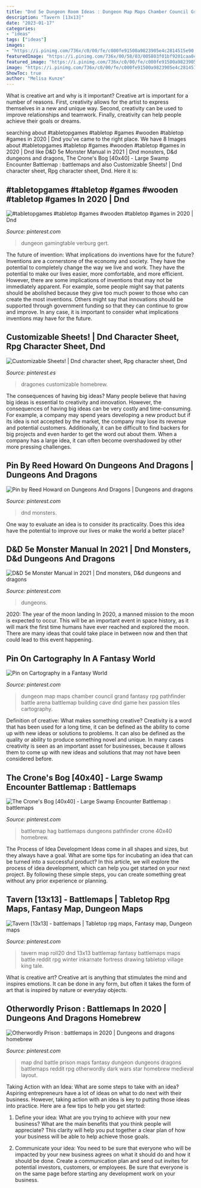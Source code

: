 ```yaml
---
title: "Dnd 5e Dungeon Room Ideas : Dungeon Map Maps Chamber Council Grand Fantasy Rpg Pathfinder Battle Arena Battlemap Building Cave Dnd Game Hex Passion Tiles Cartography"
description: "Tavern [13x13]"
date: "2023-01-17"
categories:
- "ideas"
tags: ["ideas"]
images:
- "https://i.pinimg.com/736x/c0/00/fe/c000fe91500a9823905e4c2814515e90.jpg"
featuredImage: "https://i.pinimg.com/736x/00/58/03/005803f01bf9201caa0c53832dd9e6c9.jpg"
featured_image: "https://i.pinimg.com/736x/c0/00/fe/c000fe91500a9823905e4c2814515e90.jpg"
image: "https://i.pinimg.com/736x/c0/00/fe/c000fe91500a9823905e4c2814515e90.jpg"
ShowToc: true
author: "Melisa Kunze"
---
```



What is creative art and why is it important?
Creative art is important for a number of reasons. First, creativity allows for the artist to express themselves in a new and unique way. Second, creativity can be used to improve relationships and teamwork. Finally, creativity can help people achieve their goals or dreams.

	

		
searching about #tabletopgames #tabletop #games #wooden #tabletop #games in 2020 | Dnd you've came to the right place. We have 8 Images about #tabletopgames #tabletop #games #wooden #tabletop #games in 2020 | Dnd like D&amp;D 5e Monster Manual in 2021 | Dnd monsters, D&amp;d dungeons and dragons, The Crone&#039;s Bog [40x40] - Large Swamp Encounter Battlemap : battlemaps and also Customizable Sheets! | Dnd character sheet, Rpg character sheet, Dnd. Here it is:
		
    
## #tabletopgames #tabletop #games #wooden #tabletop #games In 2020 | Dnd

<img loading=lazy src="https://i.pinimg.com/736x/42/3d/58/423d5853b97ef4ffe658895b262a4077.jpg" onerror="this.onerror=null;this.src='https://tse1.mm.bing.net/th?id=OIP.wdAtstxyui1PNpzzm2qckQHaJ3&amp;pid=15.1';" alt="#tabletopgames #tabletop #games #wooden #tabletop #games in 2020 | Dnd">

_Source: pinterest.com_

>dungeon gamingtable verburg gert. 

	

The future of invention: What implications do inventions have for the future?
Inventions are a cornerstone of the economy and society. They have the potential to completely change the way we live and work. They have the potential to make our lives easier, more comfortable, and more efficient. However, there are some implications of inventions that may not be immediately apparent. For example, some people might say that patents should be abolished because they give too much power to those who can create the most inventions. Others might say that innovations should be supported through government funding so that they can continue to grow and improve. In any case, it is important to consider what implications inventions may have for the future.

    
## Customizable Sheets! | Dnd Character Sheet, Rpg Character Sheet, Dnd

<img loading=lazy src="https://i.pinimg.com/736x/9c/fa/2a/9cfa2a2aeab01a637f144ee0fd3aec18.jpg" onerror="this.onerror=null;this.src='https://tse4.mm.bing.net/th?id=OIP.xo3iv01HycF_hnLehXkErAHaKd&amp;pid=15.1';" alt="Customizable Sheets! | Dnd character sheet, Rpg character sheet, Dnd">

_Source: pinterest.es_

>dragones customizable homebrew. 

	

The consequences of having big ideas?
Many people believe that having big ideas is essential to creativity and innovation. However, the consequences of having big ideas can be very costly and time-consuming. For example, a company may spend years developing a new product but if its idea is not accepted by the market, the company may lose its revenue and potential customers. Additionally, it can be difficult to find backers for big projects and even harder to get the word out about them. When a company has a large idea, it can often become overshadowed by other more pressing challenges.

    
## Pin By Reed Howard On Dungeons And Dragons | Dungeons And Dragons

<img loading=lazy src="https://i.pinimg.com/736x/00/58/03/005803f01bf9201caa0c53832dd9e6c9.jpg" onerror="this.onerror=null;this.src='https://tse2.mm.bing.net/th?id=OIP.pEHttLOIYG4NRy1y1L3PcAHaNL&amp;pid=15.1';" alt="Pin by Reed Howard on Dungeons And Dragons | Dungeons and dragons">

_Source: pinterest.com_

>dnd monsters. 

	

One way to evaluate an idea is to consider its practicality. Does this idea have the potential to improve our lives or make the world a better place?

    
## D&amp;D 5e Monster Manual In 2021 | Dnd Monsters, D&amp;d Dungeons And Dragons

<img loading=lazy src="https://i.pinimg.com/736x/f8/a7/a5/f8a7a5320595d3d2596121f8333e16ee.jpg" onerror="this.onerror=null;this.src='https://tse2.mm.bing.net/th?id=OIP.Sak2OhwTASjRWeKckLqKJwHaKQ&amp;pid=15.1';" alt="D&amp;D 5e Monster Manual in 2021 | Dnd monsters, D&amp;d dungeons and dragons">

_Source: pinterest.com_

>dungeons. 

	

2020: The year of the moon landing
In 2020, a manned mission to the moon is expected to occur. This will be an important event in space history, as it will mark the first time humans have ever reached and explored the moon. There are many ideas that could take place in between now and then that could lead to this event happening.

    
## Pin On Cartography In A Fantasy World

<img loading=lazy src="https://i.pinimg.com/736x/92/a4/cd/92a4cdf95257f4a2228e030ad61d3d82--mappy-dungeon-maps.jpg" onerror="this.onerror=null;this.src='https://tse2.mm.bing.net/th?id=OIP.N_hWZHXNVUpMkPLg7KdWYwHaJp&amp;pid=15.1';" alt="Pin on Cartography in a Fantasy World">

_Source: pinterest.com_

>dungeon map maps chamber council grand fantasy rpg pathfinder battle arena battlemap building cave dnd game hex passion tiles cartography. 

	

Definition of creative: What makes something creative?
Creativity is a word that has been used for a long time, it can be defined as the ability to come up with new ideas or solutions to problems. It can also be defined as the quality or ability to produce something novel and unique. In many cases creativity is seen as an important asset for businesses, because it allows them to come up with new ideas and solutions that may not have been considered before.

    
## The Crone&#039;s Bog [40x40] - Large Swamp Encounter Battlemap : Battlemaps

<img loading=lazy src="https://i.pinimg.com/736x/b9/c7/80/b9c7807d621a43761c274321d5f84bae.jpg" onerror="this.onerror=null;this.src='https://tse1.mm.bing.net/th?id=OIP.paJvbwprHu2HguwaPuNA4gHaHa&amp;pid=15.1';" alt="The Crone&#039;s Bog [40x40] - Large Swamp Encounter Battlemap : battlemaps">

_Source: pinterest.com_

>battlemap hag battlemaps dungeons pathfinder crone 40x40 homebrew. 

	

The Process of Idea Development
Ideas come in all shapes and sizes, but they always have a goal. What are some tips for incubating an idea that can be turned into a successful product? 
In this article, we will explore the process of idea development, which can help you get started on your next project. By following these simple steps, you can create something great without any prior experience or planning.

    
## Tavern [13x13] - Battlemaps | Tabletop Rpg Maps, Fantasy Map, Dungeon Maps

<img loading=lazy src="https://i.pinimg.com/736x/c0/00/fe/c000fe91500a9823905e4c2814515e90.jpg" onerror="this.onerror=null;this.src='https://tse4.mm.bing.net/th?id=OIP.kUjA1Pu-2rXs1g1ZJz7k8QHaHa&amp;pid=15.1';" alt="Tavern [13x13] - battlemaps | Tabletop rpg maps, Fantasy map, Dungeon maps">

_Source: pinterest.com_

>tavern map roll20 dnd 13x13 battlemap fantasy battlemaps maps battle reddit rpg winter inkarnate fortress drawing tabletop village king tale. 

	

What is creative art?
Creative art is anything that stimulates the mind and inspires emotions. It can be done in any form, but often it takes the form of art that is inspired by nature or everyday objects.

    
## Otherwordly Prison : Battlemaps In 2020 | Dungeons And Dragons Homebrew

<img loading=lazy src="https://i.pinimg.com/736x/88/b7/f6/88b7f637c8aafdcca6456bf3243b7387.jpg" onerror="this.onerror=null;this.src='https://tse4.mm.bing.net/th?id=OIP.mJBMn2ez-g51CpHSfrw-UQHaK5&amp;pid=15.1';" alt="Otherwordly Prison : battlemaps in 2020 | Dungeons and dragons homebrew">

_Source: pinterest.com_

>map dnd battle prison maps fantasy dungeon dungeons dragons battlemaps reddit rpg otherwordly dark wars star homebrew medieval layout. 

	

Taking Action with an Idea: What are some steps to take with an idea?
Aspiring entrepreneurs have a lot of ideas on what to do next with their business. However, taking action with an idea is key to putting those ideas into practice. Here are a few tips to help you get started:
1. Define your idea: What are you trying to achieve with your new business? What are the main benefits that you think people will appreciate? This clarity will help you put together a clear plan of how your business will be able to help achieve those goals.

2. Communicate your idea: You need to be sure that everyone who will be impacted by your new business agrees on what it should do and how it should be done. Create a communication plan and send out invites for potential investors, customers, or employees. Be sure that everyone is on the same page before starting any development work on your business.


